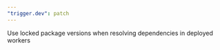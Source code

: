 ```yaml
---
"trigger.dev": patch
---
```


Use locked package versions when resolving dependencies in deployed workers
